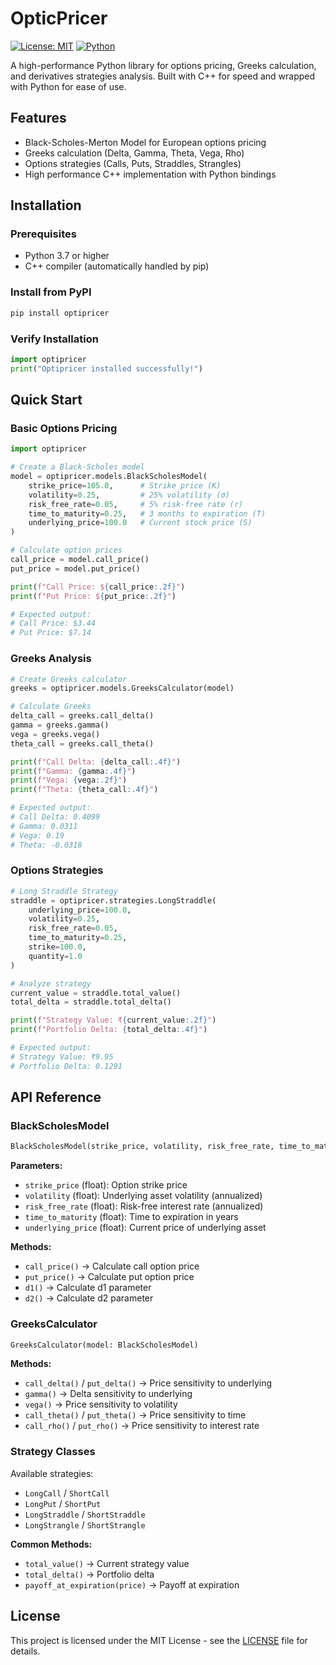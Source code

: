 # OpticPricer

[![License: MIT](https://img.shields.io/badge/License-MIT-yellow.svg)](https://opensource.org/licenses/MIT)
[![Python](https://img.shields.io/badge/python-3.7+-blue.svg)](https://www.python.org/downloads/)

A high-performance Python library for options pricing, Greeks calculation, and derivatives strategies analysis. Built with C++ for speed and wrapped with Python for ease of use.

## Features

- Black-Scholes-Merton Model for European options pricing
- Greeks calculation (Delta, Gamma, Theta, Vega, Rho)
- Options strategies (Calls, Puts, Straddles, Strangles)
- High performance C++ implementation with Python bindings

## Installation

### Prerequisites
- Python 3.7 or higher
- C++ compiler (automatically handled by pip)

### Install from PyPI
```bash
pip install optipricer
```

### Verify Installation
```python
import optipricer
print("Optipricer installed successfully!")
```

## Quick Start

### Basic Options Pricing
```python
import optipricer

# Create a Black-Scholes model
model = optipricer.models.BlackScholesModel(
    strike_price=105.0,      # Strike price (K)
    volatility=0.25,         # 25% volatility (σ)
    risk_free_rate=0.05,     # 5% risk-free rate (r)
    time_to_maturity=0.25,   # 3 months to expiration (T)
    underlying_price=100.0   # Current stock price (S)
)

# Calculate option prices
call_price = model.call_price()
put_price = model.put_price()

print(f"Call Price: ${call_price:.2f}")
print(f"Put Price: ${put_price:.2f}")

# Expected output:
# Call Price: $3.44
# Put Price: $7.14
```

### Greeks Analysis
```python
# Create Greeks calculator
greeks = optipricer.models.GreeksCalculator(model)

# Calculate Greeks
delta_call = greeks.call_delta()
gamma = greeks.gamma()
vega = greeks.vega()
theta_call = greeks.call_theta()

print(f"Call Delta: {delta_call:.4f}")
print(f"Gamma: {gamma:.4f}")
print(f"Vega: {vega:.2f}")
print(f"Theta: {theta_call:.4f}")

# Expected output:
# Call Delta: 0.4099
# Gamma: 0.0311
# Vega: 0.19
# Theta: -0.0318
```

### Options Strategies
```python
# Long Straddle Strategy
straddle = optipricer.strategies.LongStraddle(
    underlying_price=100.0,
    volatility=0.25,
    risk_free_rate=0.05,
    time_to_maturity=0.25,
    strike=100.0,
    quantity=1.0
)

# Analyze strategy
current_value = straddle.total_value()
total_delta = straddle.total_delta()

print(f"Strategy Value: ₹{current_value:.2f}")
print(f"Portfolio Delta: {total_delta:.4f}")

# Expected output:
# Strategy Value: ₹9.95
# Portfolio Delta: 0.1291
```

## API Reference

### BlackScholesModel
```python
BlackScholesModel(strike_price, volatility, risk_free_rate, time_to_maturity, underlying_price)
```

**Parameters:**
- `strike_price` (float): Option strike price
- `volatility` (float): Underlying asset volatility (annualized)
- `risk_free_rate` (float): Risk-free interest rate (annualized)
- `time_to_maturity` (float): Time to expiration in years
- `underlying_price` (float): Current price of underlying asset

**Methods:**
- `call_price()` → Calculate call option price
- `put_price()` → Calculate put option price
- `d1()` → Calculate d1 parameter
- `d2()` → Calculate d2 parameter

### GreeksCalculator
```python
GreeksCalculator(model: BlackScholesModel)
```

**Methods:**
- `call_delta()` / `put_delta()` → Price sensitivity to underlying
- `gamma()` → Delta sensitivity to underlying
- `vega()` → Price sensitivity to volatility
- `call_theta()` / `put_theta()` → Price sensitivity to time
- `call_rho()` / `put_rho()` → Price sensitivity to interest rate

### Strategy Classes
Available strategies:
- `LongCall` / `ShortCall`
- `LongPut` / `ShortPut`
- `LongStraddle` / `ShortStraddle`
- `LongStrangle` / `ShortStrangle`

**Common Methods:**
- `total_value()` → Current strategy value
- `total_delta()` → Portfolio delta
- `payoff_at_expiration(price)` → Payoff at expiration

## License

This project is licensed under the MIT License - see the [LICENSE](LICENSE) file for details.
